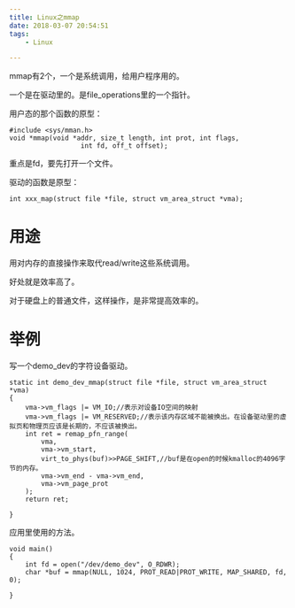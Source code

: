 ```yaml
---
title: Linux之mmap
date: 2018-03-07 20:54:51
tags:
	- Linux

---
```




mmap有2个，一个是系统调用，给用户程序用的。

一个是在驱动里的。是file_operations里的一个指针。

用户态的那个函数的原型：

```
#include <sys/mman.h>
void *mmap(void *addr, size_t length, int prot, int flags,
                  int fd, off_t offset);
```

重点是fd，要先打开一个文件。



驱动的函数是原型：

```
int xxx_map(struct file *file, struct vm_area_struct *vma);
```

# 用途

用对内存的直接操作来取代read/write这些系统调用。

好处就是效率高了。

对于硬盘上的普通文件，这样操作，是非常提高效率的。



# 举例

写一个demo_dev的字符设备驱动。

```
static int demo_dev_mmap(struct file *file, struct vm_area_struct *vma)
{
    vma->vm_flags |= VM_IO;//表示对设备IO空间的映射
    vma->vm_flags |= VM_RESERVED;//表示该内存区域不能被换出。在设备驱动里的虚拟页和物理页应该是长期的，不应该被换出。
    int ret = remap_pfn_range(
        vma,
        vma->vm_start,
        virt_to_phys(buf)>>PAGE_SHIFT,//buf是在open的时候kmalloc的4096字节的内存。
        vma->vm_end - vma->vm_end,
        vma->vm_page_prot
    );
    return ret;
    
}
```

应用里使用的方法。

```
void main()
{
    int fd = open("/dev/demo_dev", O_RDWR);
    char *buf = mmap(NULL, 1024, PROT_READ|PROT_WRITE, MAP_SHARED, fd, 0);
    
}
```

